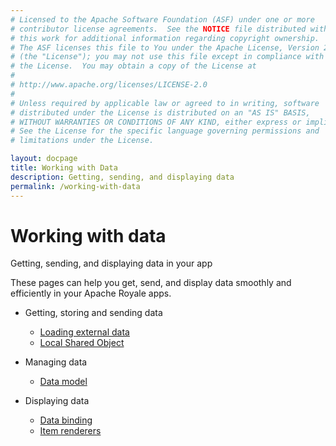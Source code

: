 ```yaml
---
# Licensed to the Apache Software Foundation (ASF) under one or more
# contributor license agreements.  See the NOTICE file distributed with
# this work for additional information regarding copyright ownership.
# The ASF licenses this file to You under the Apache License, Version 2.0
# (the "License"); you may not use this file except in compliance with
# the License.  You may obtain a copy of the License at
# 
# http://www.apache.org/licenses/LICENSE-2.0
# 
# Unless required by applicable law or agreed to in writing, software
# distributed under the License is distributed on an "AS IS" BASIS,
# WITHOUT WARRANTIES OR CONDITIONS OF ANY KIND, either express or implied.
# See the License for the specific language governing permissions and
# limitations under the License.

layout: docpage
title: Working with Data
description: Getting, sending, and displaying data
permalink: /working-with-data
---
```


# Working with data

Getting, sending, and displaying data in your app

These pages can help you get, send, and display data smoothly and efficiently in your Apache Royale apps.

* Getting, storing and sending data
  * [Loading external data](/features/loading-external-data)
  * [Local Shared Object](/features/loading-external-data/localsharedobject)

* Managing data
  * [Data model](/features/data-model)

* Displaying data
  * [Data binding](/features/data-binding)
  * [Item renderers](/features/item-renderers)
  
